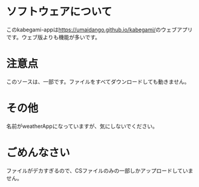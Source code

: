 # ソフトウェアについて
このkabegami-appは<a href="https://umaidango.github.io/kabegami/">https://umaidango.github.io/kabegami/</a>のウェブアプリです。ウェブ版よりも機能が多いです。
# 注意点
このソースは、一部です。ファイルをすべてダウンロードしても動きません。
# その他
名前がweatherAppになっていますが、気にしないでください。
# ごめんなさい
ファイルがデカすぎるので、CSファイルのみの一部しかアップロードしていません。

